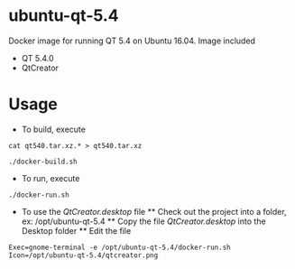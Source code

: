 # ubuntu-qt-5.4
Docker image for running QT 5.4 on Ubuntu 16.04.
Image included
+ QT 5.4.0
+ QtCreator

# Usage
* To build, execute
```
cat qt540.tar.xz.* > qt540.tar.xz

./docker-build.sh
```
* To run, execute
```
./docker-run.sh
```
* To use the *QtCreator.desktop* file
** Check out the project into a folder, ex: /opt/ubuntu-qt-5.4
** Copy the file *QtCreator.desktop* into the Desktop folder
** Edit the file
```
Exec=gnome-terminal -e /opt/ubuntu-qt-5.4/docker-run.sh
Icon=/opt/ubuntu-qt-5.4/qtcreator.png
```
